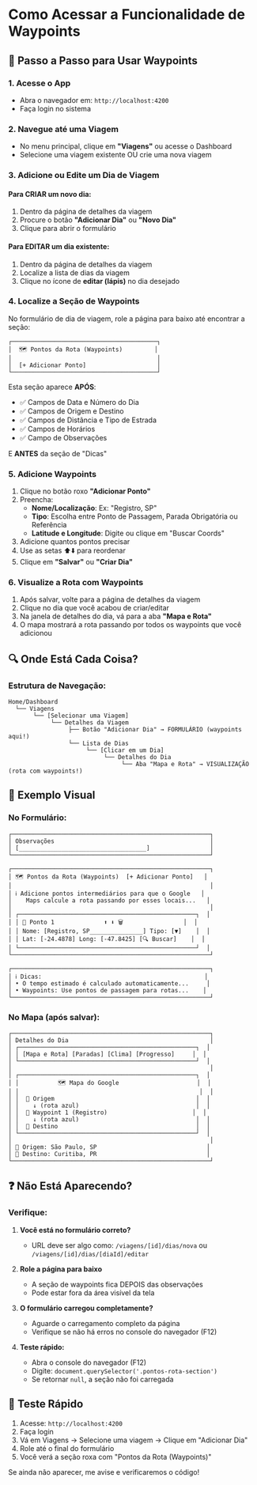 # Como Acessar a Funcionalidade de Waypoints

## 📍 Passo a Passo para Usar Waypoints

### 1. Acesse o App
- Abra o navegador em: `http://localhost:4200`
- Faça login no sistema

### 2. Navegue até uma Viagem
- No menu principal, clique em **"Viagens"** ou acesse o Dashboard
- Selecione uma viagem existente OU crie uma nova viagem

### 3. Adicione ou Edite um Dia de Viagem

#### Para CRIAR um novo dia:
1. Dentro da página de detalhes da viagem
2. Procure o botão **"Adicionar Dia"** ou **"Novo Dia"**
3. Clique para abrir o formulário

#### Para EDITAR um dia existente:
1. Dentro da página de detalhes da viagem
2. Localize a lista de dias da viagem
3. Clique no ícone de **editar (lápis)** no dia desejado

### 4. Localize a Seção de Waypoints
No formulário de dia de viagem, role a página para baixo até encontrar a seção:

```
┌─────────────────────────────────────────┐
│  🗺️ Pontos da Rota (Waypoints)         │
│                                         │
│  [+ Adicionar Ponto]                    │
└─────────────────────────────────────────┘
```

Esta seção aparece **APÓS**:
- ✅ Campos de Data e Número do Dia
- ✅ Campos de Origem e Destino
- ✅ Campos de Distância e Tipo de Estrada
- ✅ Campos de Horários
- ✅ Campo de Observações

E **ANTES** da seção de "Dicas"

### 5. Adicione Waypoints
1. Clique no botão roxo **"Adicionar Ponto"**
2. Preencha:
   - **Nome/Localização**: Ex: "Registro, SP"
   - **Tipo**: Escolha entre Ponto de Passagem, Parada Obrigatória ou Referência
   - **Latitude e Longitude**: Digite ou clique em "Buscar Coords"
3. Adicione quantos pontos precisar
4. Use as setas ⬆️⬇️ para reordenar
5. Clique em **"Salvar"** ou **"Criar Dia"**

### 6. Visualize a Rota com Waypoints
1. Após salvar, volte para a página de detalhes da viagem
2. Clique no dia que você acabou de criar/editar
3. Na janela de detalhes do dia, vá para a aba **"Mapa e Rota"**
4. O mapa mostrará a rota passando por todos os waypoints que você adicionou

## 🔍 Onde Está Cada Coisa?

### Estrutura de Navegação:
```
Home/Dashboard
  └── Viagens
       └── [Selecionar uma Viagem]
            └── Detalhes da Viagem
                 ├── Botão "Adicionar Dia" → FORMULÁRIO (waypoints aqui!)
                 └── Lista de Dias
                      └── [Clicar em um Dia]
                           └── Detalhes do Dia
                                └── Aba "Mapa e Rota" → VISUALIZAÇÃO (rota com waypoints!)
```

## 🎯 Exemplo Visual

### No Formulário:
```
┌────────────────────────────────────────────────────────┐
│ Observações                                            │
│ [____________________________________]                 │
└────────────────────────────────────────────────────────┘

┌────────────────────────────────────────────────────────┐
│ 🗺️ Pontos da Rota (Waypoints)  [+ Adicionar Ponto]   │
│                                                        │
│ ℹ️ Adicione pontos intermediários para que o Google   │
│    Maps calcule a rota passando por esses locais...   │
│                                                        │
│ ┌──────────────────────────────────────────────────┐  │
│ │ 📍 Ponto 1              ⬆️ ⬇️ 🗑️                 │  │
│ │ Nome: [Registro, SP_______________] Tipo: [▼]    │  │
│ │ Lat: [-24.4878] Long: [-47.8425] [🔍 Buscar]    │  │
│ └──────────────────────────────────────────────────┘  │
└────────────────────────────────────────────────────────┘

┌────────────────────────────────────────────────────────┐
│ ℹ️ Dicas:                                              │
│ • O tempo estimado é calculado automaticamente...     │
│ • Waypoints: Use pontos de passagem para rotas...    │
└────────────────────────────────────────────────────────┘
```

### No Mapa (após salvar):
```
┌────────────────────────────────────────────────────────┐
│ Detalhes do Dia                                        │
│ ┌──────────────────────────────────────────────────┐  │
│ │ [Mapa e Rota] [Paradas] [Clima] [Progresso]     │  │
│ └──────────────────────────────────────────────────┘  │
│                                                        │
│ ┌──────────────────────────────────────────────────┐  │
│ │           🗺️ Mapa do Google                      │  │
│ │                                                   │  │
│ │  📍 Origem                                        │  │
│ │    ↓ (rota azul)                                 │  │
│ │  📍 Waypoint 1 (Registro)                        │  │
│ │    ↓ (rota azul)                                 │  │
│ │  🏁 Destino                                       │  │
│ └──────────────────────────────────────────────────┘  │
│                                                        │
│ 📍 Origem: São Paulo, SP                               │
│ 🏁 Destino: Curitiba, PR                               │
└────────────────────────────────────────────────────────┘
```

## ❓ Não Está Aparecendo?

### Verifique:

1. **Você está no formulário correto?**
   - URL deve ser algo como: `/viagens/[id]/dias/nova` ou `/viagens/[id]/dias/[diaId]/editar`

2. **Role a página para baixo**
   - A seção de waypoints fica DEPOIS das observações
   - Pode estar fora da área visível da tela

3. **O formulário carregou completamente?**
   - Aguarde o carregamento completo da página
   - Verifique se não há erros no console do navegador (F12)

4. **Teste rápido:**
   - Abra o console do navegador (F12)
   - Digite: `document.querySelector('.pontos-rota-section')`
   - Se retornar `null`, a seção não foi carregada

## 🚀 Teste Rápido

1. Acesse: `http://localhost:4200`
2. Faça login
3. Vá em Viagens → Selecione uma viagem → Clique em "Adicionar Dia"
4. Role até o final do formulário
5. Você verá a seção roxa com "Pontos da Rota (Waypoints)"

Se ainda não aparecer, me avise e verificaremos o código!
